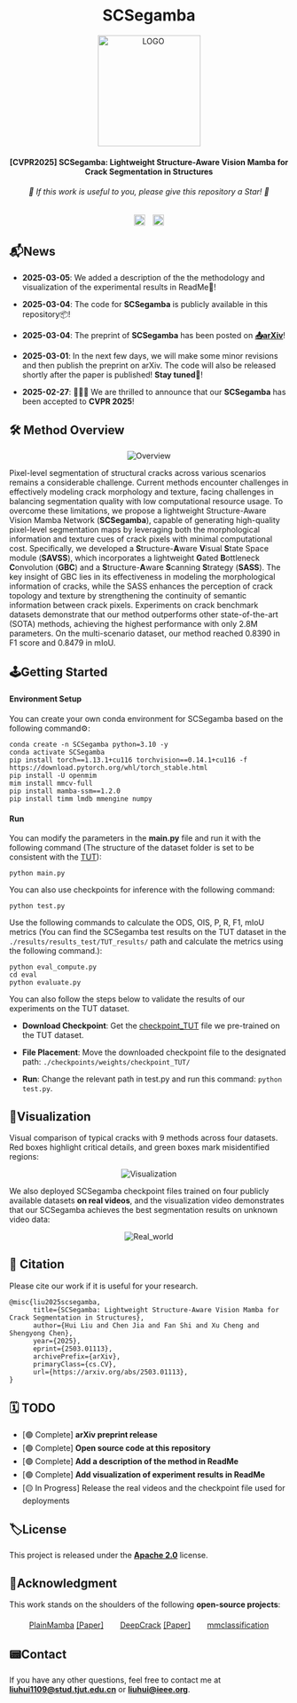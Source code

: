 <div align="center">
  <h1>SCSegamba</h1>
</div>
<p align="center">
    <img src="./figures/LOGO.png" alt="LOGO" width="185" height="200" />
</p>

<div align="center">
<h4>[CVPR2025] SCSegamba: Lightweight Structure-Aware Vision Mamba for Crack Segmentation in Structures</h4>
</div>


<div align="center">
<h6>🌟 If this work is useful to you, please give this repository a Star! 🌟</h6>
</div>


<div align="center">
  <a href="https://arxiv.org/abs/2503.01113"><img src="https://img.shields.io/badge/Arxiv-2503.01113-b31b1b?logo=arXiv" alt="arXiv" style="height:20px;"></a>
  <a href="https://www.apache.org/licenses/" style="margin-left:10px;"><img src="https://img.shields.io/badge/License-Apache%202.0-yellow" alt="License" style="height:20px;"></a>
</div>

## 📬News

- **2025-03-05**: We added a description of the the methodology and visualization of the experimental results in ReadMe💭!

- **2025-03-04**: The code for **SCSegamba** is publicly available in this repository📦!
- **2025-03-04**: The preprint of **SCSegamba** has been posted on [**📤️arXiv**](https://arxiv.org/abs/2503.01113)!
- **2025-03-01**: In the next few days, we will make some minor revisions and then publish the preprint on arXiv. The code will also be released shortly after the paper is published! **Stay tuned🥰**!
- **2025-02-27**: 🎉🎉🎉 We are thrilled to announce that our **SCSegamba** has been accepted to **CVPR 2025**! 

## 🛠️ Method Overview

<p align="center">
    <img src="./figures/Overview.png" alt="Overview" />
</p>


Pixel-level segmentation of structural cracks across various scenarios remains a considerable challenge. Current methods encounter challenges in effectively modeling crack morphology and texture, facing challenges in balancing segmentation quality with low computational resource usage. To overcome these limitations, we propose a lightweight Structure-Aware Vision Mamba Network (**SCSegamba**), capable of generating high-quality pixel-level segmentation maps by leveraging both the morphological information and texture cues of crack pixels with minimal computational cost. Specifically, we developed a **S**tructure-**A**ware **V**isual **S**tate Space module (**SAVSS**), which incorporates a lightweight **G**ated **B**ottleneck **C**onvolution (**GBC**) and a **S**tructure-**A**ware **S**canning **S**trategy (**SASS**). The key insight of GBC lies in its effectiveness in modeling the morphological information of cracks, while the SASS enhances the perception of crack topology and texture by strengthening the continuity of semantic information between crack pixels. Experiments on crack benchmark datasets demonstrate that our method outperforms other state-of-the-art (SOTA) methods, achieving the highest performance with only 2.8M parameters. On the multi-scenario dataset, our method reached 0.8390 in F1 score and 0.8479 in mIoU.

## 🕹Getting Started

#### Environment Setup

You can create your own conda environment for SCSegamba based on the following command⚙️:

```shell
conda create -n SCSegamba python=3.10 -y
conda activate SCSegamba
pip install torch==1.13.1+cu116 torchvision==0.14.1+cu116 -f https://download.pytorch.org/whl/torch_stable.html
pip install -U openmim
mim install mmcv-full
pip install mamba-ssm==1.2.0
pip install timm lmdb mmengine numpy
```

#### Run

You can modify the parameters in the **main.py** file and run it with the following command (The structure of the dataset folder is set to be consistent with the [TUT](https://github.com/Karl1109/TUT)):

``````shell
python main.py
``````

You can also use checkpoints for inference with the following command:

```shell
python test.py
```

Use the following commands to calculate the ODS, OIS, P, R, F1, mIoU metrics (You can find the SCSegamba test results on the TUT dataset in the `./results/results_test/TUT_results/` path and calculate the metrics using the following command.):

```shell
python eval_compute.py
cd eval
python evaluate.py
```

You can also follow the steps below to validate the results of our experiments on the TUT dataset.

- **Download Checkpoint**: Get the [checkpoint_TUT](https://drive.google.com/file/d/1r36WUaCoeNjtfZN9BRS-uPMcRglQTGx3/view?usp=sharing) file we pre-trained on the TUT dataset.

- **File Placement**: Move the downloaded checkpoint file to the designated path: `./checkpoints/weights/checkpoint_TUT/`

- **Run**: Change the relevant path in test.py and run this command: `python test.py`.

## 🔭Visualization

Visual comparison of typical cracks with 9 methods across four datasets. Red boxes highlight critical details, and green boxes mark misidentified regions:

<p align="center">
    <img src="./figures/Visualization_on_publicly_available_datasets.png" alt="Visualization" />
</p>


We also deployed SCSegamba checkpoint files trained on four publicly available datasets **on real videos**, and the visualization video demonstrates that our SCSegamba achieves the best segmentation results on unknown video data:

<p align="center">
    <img src="./figures/Real-world_Deployment.gif" alt="Real_world" />
</p>

## 🤝 Citation

Please cite our work if it is useful for your research.

```
@misc{liu2025scsegamba,
      title={SCSegamba: Lightweight Structure-Aware Vision Mamba for Crack Segmentation in Structures}, 
      author={Hui Liu and Chen Jia and Fan Shi and Xu Cheng and Shengyong Chen},
      year={2025},
      eprint={2503.01113},
      archivePrefix={arXiv},
      primaryClass={cs.CV},
      url={https://arxiv.org/abs/2503.01113}, 
}
```

## 🗓️ TODO

- [🟢 Complete] **arXiv preprint release**  
- [🟢 Complete] **Open source code at this repository**
- [🟢 Complete] **Add a description of the method in ReadMe**
- [🟢 Complete] **Add visualization of experiment results in ReadMe**
- [🟡 In Progress] Release the real videos and the checkpoint file used for deployments

## 🏷️License

This project is released under the [**Apache 2.0**](https://www.apache.org/licenses/) license.

## 🫡Acknowledgment

This work stands on the shoulders of the following **open-source projects**:

<div style="display: flex; justify-content: center; gap: 30px; flex-wrap: wrap; margin: 20px 0;">
  <div>
    <a href="https://github.com/ChenhongyiYang/PlainMamba" target="_blank">PlainMamba</a> 
    <a href="https://arxiv.org/abs/2403.17695">[Paper]</a>
  </div>
  <div>
    <a href="https://github.com/yhlleo/DeepCrack" target="_blank">DeepCrack</a> 
    <a href="https://www.sciencedirect.com/science/article/abs/pii/S0925231219300566">[Paper]</a>
  </div>
  <div>
    <a href="https://github.com/open-mmlab/mmclassification" target="_blank">mmclassification</a>
  </div>
</div>


## 📟Contact

If you have any other questions, feel free to contact me at **liuhui1109@stud.tjut.edu.cn** or **liuhui@ieee.org**.
